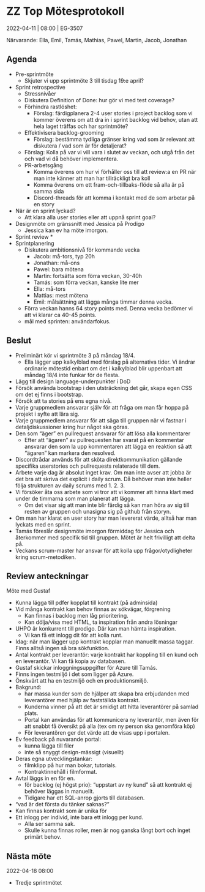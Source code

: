 # ZZ Top Mötesprotokoll
2022-04-11 | 08:00 | EG-3507

Närvarande: Ella, Emil, Tamás, Mathias, Pawel, Martin, Jacob, Jonathan

## Agenda
* Pre-sprintmöte
  * Skjuter vi upp sprintmöte 3 till tisdag 19:e april?
* Sprint retrospective
  * Stressnivåer
  * Diskutera Definition of Done: hur gör vi med test coverage?
  * Förhindra rastlöshet:
    * Förslag: färdigplanera 2-4 user stories i project backlog som vi kommer överens om att dra in i sprint backlog vid behov, utan att hela laget träffas och har sprintmöte?
  * Effektivisera backlog-grooming
    * Förslag: bestämma tydliga gränser kring vad som är relevant att diskutera / vad som är 
för detaljerat?
   * Förslag: Kolla på var vi vill vara i slutet av veckan, och utgå från det och vad vi då behöver implementera.
  * PR-arbetsgång
    * Komma överens om hur vi förhåller oss till att review:a en PR när man inte känner att man har tillräckligt bra koll
    * Komma överens om ett fram-och-tillbaks-flöde så alla är på samma sida
    * Discord-threads för att komma i kontakt med de som arbetar på en story
* När är en sprint lyckad?
  * Att klara alla user stories eller att uppnå sprint goal? 
* Designmöte om gränssnitt med Jessica på Prodigo
  * Jessica kan ev ha möte imorgon. 
* Sprint review
  *
* Sprintplanering
  * Diskutera ambitionsnivå för kommande vecka
    * Jacob: må-tors, typ 20h
    * Jonathan: må-ons
    * Pawel: bara mötena
    * Martin: fortsätta som förra veckan, 30-40h
    * Tamás: som förra veckan, kanske lite mer
    * Ella: må-tors
    * Mattias: mest mötena
    * Emil: målsättning att lägga många timmar denna vecka.
  * Förra veckan hanns 64 story points med. Denna vecka bedömer vi att vi klarar ca 40-45 points.
  * mål med sprinten: användarfokus.

## Beslut
* Preliminärt kör vi sprintmöte 3 på måndag 18/4. 
  * Ella lägger upp kalkylblad med förslag på alternativa tider. Vi ändrar ordinarie mötestid enbart om det i kalkylblad blir uppenbart att måndag 18/4 inte funkar för de flesta. 
* Lägg till design language-underpunkter i DoD
* Försök använda bootstrap i den utsträckning det går, skapa egen CSS om det ej finns i bootstrap.
* Försök att ta stories på ens egna nivå.
* Varje gruppmedlem ansvarar själv för att fråga om man får hoppa på projekt i syfte att lära sig. 
* Varje gruppmedlem ansvarar för att säga till gruppen när vi fastnar i detaljdiskussioner kring hur något ska göras.
* Den som “äger” en pullrequest ansvarar för att lösa alla kommentarer 
  * Efter att “ägaren” av pullrequesten har svarat på en kommentar ansvarar den som la upp kommentaren att lägga en reaktion så att “ägaren” kan markera den resolved.
* Discordtrådar används för att sköta direktkommunikation gällande specifika userstories och pullrequests relaterade till dem.
* Arbete varje dag är absolut inget krav. Om man inte avser att jobba är det bra att skriva det explicit i daily scrum. Då behöver man inte heller följa strukturen av daily scrums med 1. 2. 3. 
* Vi försöker åta oss arbete som vi tror att vi kommer att hinna klart med under de timmarna som man planerat att lägga.
  * Om det visar sig att man inte blir färdig så kan man höra av sig till resten av gruppen och unasigna sig på github från storyn. 
* Om man har klarat en user story har man levererat värde, alltså har man lyckats med en sprint. 
* Tamás föreslår designmöte imorgon förmiddag för Jessica och återkommer med specifik tid till gruppen. Mötet är helt frivilligt att delta på.
* Veckans scrum-master har ansvar för att kolla upp frågor/otydligheter kring scrum-metodiken.

## Review anteckningar
Möte med Gustaf
* Kunna lägga till pdfer kopplat till kontrakt (på adminsida)
* Vid många kontrakt kan behov finnas av sökvägar, förgrening
  * Kan finnas i backlog men låg prioritering. 
  * Kan dölja/visa med HTML, ta inspiration från andra lösningar
* UHPO är konkurrent till prodigo. Där kan man hämta inspiration.
  * Vi kan få ett inlogg dit för att kolla runt.  
* Idag: när man lägger upp kontrakt kopplar man manuellt massa taggar. Finns alltså ingen så bra sökfunktion.
* Antal kontrakt per leverantör: varje kontrakt har koppling till en kund och en leverantör. Vi kan få kopia av databasen. 
* Gustaf skickar inloggningsuppgifter för Azure till Tamás.
* Finns ingen testmiljö i det som ligger på Azure.
* Önskvärt att ha en testmiljö och en produktionsmiljö.
* Bakgrund:
  * har massa kunder som de hjälper att skapa bra erbjudanden med leverantörer med hjälp av fastställda kontrakt.
  * Kunderna vinner på att det är smidigt att hitta leverantörer på samlad plats.
  * Portal kan användas för att kommunicera ny leverantör, men även för att snabbt få översikt på alla (tex om ny person ska genomföra köp)
  * För leverantören ger det värde att de visas upp i portalen.
* Ev feedback på nuvarande portal:
  * kunna lägga till filer
  * inte så snyggt design-mässigt (visuellt)
* Deras egna utvecklingstankar:
  * filmklipp på hur man bokar, tutorials.
  * Kontraktinnehåll i filmformat.
* Avtal läggs in en för en.
  * för backlog (ej högst prio): “uppstart av ny kund” så att kontrakt ej behöver läggas in manuellt. 
  * Tidigare har ett SQL-anrop gjorts till databasen.
* “vad är det första du tänker saknas?”
* Kan finnas kontrakt som är unika för 
* Ett inlogg per individ, inte bara ett inlogg per kund.
  * Alla ser samma sak.
  * Skulle kunna finnas roller, men är nog ganska långt bort och inget primärt behov.

## Nästa möte
2022-04-18 08:00
* Tredje sprintmötet



